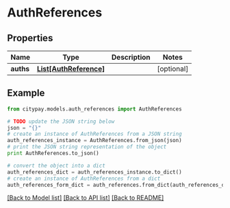 # AuthReferences


## Properties

Name | Type | Description | Notes
------------ | ------------- | ------------- | -------------
**auths** | [**List[AuthReference]**](AuthReference.md) |  | [optional] 

## Example

```python
from citypay.models.auth_references import AuthReferences

# TODO update the JSON string below
json = "{}"
# create an instance of AuthReferences from a JSON string
auth_references_instance = AuthReferences.from_json(json)
# print the JSON string representation of the object
print AuthReferences.to_json()

# convert the object into a dict
auth_references_dict = auth_references_instance.to_dict()
# create an instance of AuthReferences from a dict
auth_references_form_dict = auth_references.from_dict(auth_references_dict)
```
[[Back to Model list]](../README.md#documentation-for-models) [[Back to API list]](../README.md#documentation-for-api-endpoints) [[Back to README]](../README.md)


